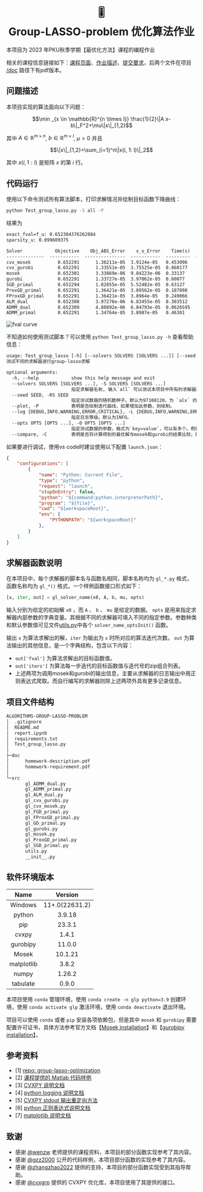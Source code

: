 # <div align=center>🎚️<br>Group-LASSO-problem 优化算法作业 </div>

本项目为 2023 年PKU秋季学期【最优化方法】课程的编程作业

相关的课程信息链接如下：[课程页面](http://faculty.bicmr.pku.edu.cn/~wenzw/opt-2023-fall.html)、[作业描述](http://faculty.bicmr.pku.edu.cn/~wenzw/opt2015/homework5g.pdf)、[提交要求](http://faculty.bicmr.pku.edu.cn/~wenzw/opt2015/homework5-req.pdf)，后两个文件在项目 [/doc](./doc) 路径下有pdf版本。

## 问题描述

本项目实现的算法面向以下问题：
```math
\min _{x \in \mathbb{R}^{n \times l}} \frac{1}{2}\|A x-b\|_F^2+\mu\|x\|_{1,2}
```
其中 $A \in \mathbb{R}^{m \times n}$, $b \in \mathbb{R}^{m \times l}$, $\mu>0$ 并且
```math
\|x\|_{1,2}=\sum_{i=1}^n\|x(i, 1: l)\|_2
```
其中 $x(i, 1: l)$ 是矩阵 $x$ 的第 $i$ 行。

## 代码运行

使用以下命令测试所有算法脚本，打印求解情况并绘制目标函数下降曲线：

```bash
python Test_group_lasso.py -S all -P
```

结果为
```txt
exact_fval=f_u: 0.652304376262884
sparsity_u: 0.099609375

Solver            Objective    Obj_ABS_Error    x_u_Error    Time(s)    Iter    Sparsity
--------------  -----------  ---------------  -----------  ---------  ------  ----------
cvx_mosek          0.652291      1.36211e-05  3.9124e-05   0.453096       13   0.102539
cvx_gurobi         0.652291      1.33551e-05  3.75525e-05  0.860177       12   0.102539
mosek              0.652301      3.33869e-06  9.84223e-06  0.33137        11   0.0996094
gurobi             0.652291      1.33727e-05  3.97062e-05  0.60077        13   0.103516
SGD_primal         0.652294      1.02855e-05  5.52482e-05  0.63127      1473   0.121094
ProxGD_primal      0.652291      1.36421e-05  3.89562e-05  0.187898      190   0.102539
FProxGD_primal     0.652291      1.36421e-05  3.8964e-05   0.249066      486   0.102539
ALM_dual           0.652308      3.97276e-06  6.83455e-05  0.303512       70   0.0996094
ADMM_dual          0.652309      4.80892e-06  6.84793e-05  0.0626595      86   0.0996094
ADMM_primal        0.652291      1.34764e-05  3.8987e-05   0.46301      2694   0.102539
```
![fval curve](https://github.com/AkexStar/Algorithms-group-LASSO-problem/assets/55226358/3f08db06-9d2f-472b-a430-fdabb4d87d15)

不知道如何使用测试脚本？可以使用 `python Test_group_lasso.py -h` 查看帮助信息：

```txt
usage: Test_group_lasso [-h] [--solvers SOLVERS [SOLVERS ...]] [--seed SEED] [--plot] [--log {DEBUG,INFO,WARNING,ERROR,CRITICAL}] [--opts OPTS [OPTS ...]] [--compare]
测试不同的求解器进行group-lasso求解

optional arguments:
  -h, --help            show this help message and exit
  --solvers SOLVERS [SOLVERS ...], -S SOLVERS [SOLVERS ...]
                        指定求解器名称, 输入`all` 可以测试本项目中所有的求解器函数。默认填充为 `['gl_cvx_gurobi', 'gl_cvx_mosek']` 这两个求解器。
  --seed SEED, -RS SEED
                        指定测试数据的随机数种子。默认为97108120，为 `alx` 的ASCII码依次排列。
  --plot, -P            表明是否绘制迭代曲线，如果增加此参数，则绘制。
  --log {DEBUG,INFO,WARNING,ERROR,CRITICAL}, -L {DEBUG,INFO,WARNING,ERROR,CRITICAL}
                        指定日志等级。默认为INFO。
  --opts OPTS [OPTS ...], -O OPTS [OPTS ...]
                        指定测试数据的参数，格式为`key=value`，可以有多个。例如 `-O ALM_dual={'maxit':60, 'maxit_inn':30} testData={'m'=256, 'n':512}` 。默认为空。
  --compare, -C         表明是否将计算得到的最优解与mosek和gurobi的结果比较，如果增加此参数，则比较。
```

如果要进行调试，使用vs code时建议使用以下配置 `launch.json`：

```json
{
    "configurations": [
        {
            "name": "Python: Current File",
            "type": "python",
            "request": "launch",
            "stopOnEntry": false,
            "python": "${command:python.interpreterPath}",
            "program": "${file}",
            "cwd": "${workspaceRoot}",
            "env": {
                "PYTHONPATH": "${workspaceRoot}"
            },
        }
    ]
}
```

## 求解器函数说明

在本项目中，每个求解器的脚本名与函数名相同，脚本名称均为 `gl_*.py` 格式，函数名称均为 `gl_*()` 格式。一个样例函数接口形式如下：

```python
[x, iter, out] = gl_solver_name(x0, A, b, mu, opts)
```

输入分别为给定的初始解 `x0` ，而 `A` 、 `b` 、 `mu` 是给定的数据。
`opts` 是用来指定求解器内部参数的字典变量。其根据不同的求解器可填入不同的指定参数。参数种类和默认参数值可见文件[utils.py](./src/utils.py)中各个 `solver_name_optsInit()` 函数。

输出 `x` 为算法求解出的解，`iter` 为输出为 `x` 时所对应的算法迭代次数。 `out` 为算法输出的其他信息，是一个字典结构，包含以下内容：

- `out['fval']` 为算法求解出的目标函数值。
- `out['iters']` 为算法每一步迭代的目标函数值与迭代号的zip组合列表。
- 上述两项为调用mosek和gurobi的输出信息，主要从求解器的日志输出中用正则表达式爬取。而自行编写的求解器则除上述两项外具有更多记录信息。

## 项目文件结构
```txt
ALGORITHMS-GROUP-LASSO-PROBLEM
│  .gitignore
│  README.md
│  report.ipynb
│  requirements.txt
│  Test_group_lasso.py
│
├─doc
│      homework-description.pdf
│      homework-requirement.pdf
│
└─src
       gl_ADMM_dual.py
       gl_ADMM_primal.py
       gl_ALM_dual.py
       gl_cvx_gurobi.py
       gl_cvx_mosek.py
       gl_FGD_primal.py
       gl_FProxGD_primal.py
       gl_GD_primal.py
       gl_gurobi.py
       gl_mosek.py
       gl_ProxGD_primal.py
       gl_SGD_primal.py
       utils.py
       __init__.py
```

## 软件环境版本

| **Name** | **Version** |
| :------------: | :---------------: |
|    Windows    |  11+.0(22631.2)  |
|     python     |      3.9.18      |
|      pip      |      23.3.1      |
|     cvxpy     |       1.4.1       |
|    gurobipy    |      11.0.0      |
|     Mosek     |      10.1.21      |
|   matplotlib   |       3.8.2       |
|     numpy     |      1.26.2      |
|    tabulate    |       0.9.0       |

本项目使用 `conda` 管理环境，使用 `conda create -n glp python=3.9` 创建环境，使用 `conda activate glp` 激活环境，使用 `conda deactivate` 退出环境。

项目可以使用 `conda` 或者 `pip` 安装各项依赖包，但是其中 `mosek` 和 `gurobipy` 需要配置许可证书，具体方法参考官方文档【[Mosek installation](https://docs.mosek.com/latest/install/installation.html)】和【[gurobipy installation](https://support.gurobi.com/hc/en-us/articles/360044290292)】。

## 参考资料

- [1] [repo: group-lasso-optimization](https://github.com/gzz2000/group-lasso-optimization)
- [2] [课程提供的 Matlab 代码样例](http://faculty.bicmr.pku.edu.cn/~wenzw/optbook/pages/contents/contents.html)
- [3] [CVXPY 说明文档](https://www.cvxpy.org/index.html)
- [4] [python logging 说明文档](https://docs.python.org/3/howto/logging-cookbook.html)
- [5] [CVXPY stdout 输出重定向方法](https://stackoverflow.com/questions/68863458/modifying-existing-logger-configuration-of-a-python-package)
- [6] [python 正则表达式说明文档](https://docs.python.org/3/library/re.html)
- [7] [matplotlib 说明文档](https://matplotlib.org/stable/contents.html)

## 致谢

- 感谢 [@wenzw](http://faculty.bicmr.pku.edu.cn/~wenzw/) 老师提供的课程资料，本项目的部分函数实现参考了其内容。
- 感谢 [@gzz2000](https://github.com/gzz2000/) 公开的代码样例，本项目部分函数的实现参考了其内容。
- 感谢 [@zhangzhao2022](https://github.com/zhangzhao2022/) 提供的支持，本项目的部分函数实现受到其指导帮助。
- 感谢 [@cvxgrp](https://github.com/cvxgrp/) 提供的 CVXPY 优化库，本项目使用了其提供的接口。
